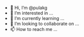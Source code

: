 - 👋 Hi, I’m @pulakg
- 👀 I’m interested in ...
- 🌱 I’m currently learning ...
- 💞️ I’m looking to collaborate on ...
- 📫 How to reach me ...

<!---
pulakg/pulakg is a ✨ special ✨ repository because its `README.md` (this file) appears on your GitHub profile.
You can click the Preview link to take a look at your changes.
--->
